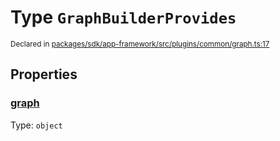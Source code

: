 # Type `GraphBuilderProvides`
<sub>Declared in [packages/sdk/app-framework/src/plugins/common/graph.ts:17](https://github.com/dxos/dxos/blob/f2f84db18/packages/sdk/app-framework/src/plugins/common/graph.ts#L17)</sub>




## Properties
### [graph](https://github.com/dxos/dxos/blob/f2f84db18/packages/sdk/app-framework/src/plugins/common/graph.ts#L18)
Type: <code>object</code>





